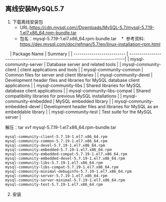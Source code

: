 ## 离线安装MySQL5.7


1. 下载离线安装包
    *  URL:https://cdn.mysql.com//Downloads/MySQL-5.7/mysql-5.7.19-1.el7.x86_64.rpm-bundle.tar
    *  包名：mysql-5.7.19-1.el7.x86_64.rpm-bundle.tar
    *  参考资料: https://dev.mysql.com/doc/refman/5.7/en/linux-installation-rpm.html
    
    
| Package Name               |	Summary                                                                   |
| -------------------------- | ----------------------------------------------------------------------------|
| mysql-community-server     | Database server and related tools |
| mysql-community-client     | client applications and tools |
| mysql-community-common     | Common files for server and client libraries |
| mysql-community-devel      | Development header files and libraries for MySQL database client applications |
| mysql-community-libs       | Shared libraries for MySQL database client applications |
| mysql-community-libs-compat    |	Shared compatibility libraries for previous MySQL installations |
| mysql-community-embedded       |	MySQL embedded library |
| mysql-community-embedded-devel |	Development header files and libraries for MySQL as an embeddable library |
| mysql-community-test           |	Test suite for the MySQL server |

解压：tar xvf mysql-5.7.19-1.el7.x86_64.rpm-bundle.tar
```text
mysql-community-client-5.7.19-1.el7.x86_64.rpm
mysql-community-common-5.7.19-1.el7.x86_64.rpm
mysql-community-devel-5.7.19-1.el7.x86_64.rpm
mysql-community-embedded-5.7.19-1.el7.x86_64.rpm
mysql-community-embedded-compat-5.7.19-1.el7.x86_64.rpm
mysql-community-embedded-devel-5.7.19-1.el7.x86_64.rpm
mysql-community-libs-5.7.19-1.el7.x86_64.rpm
mysql-community-libs-compat-5.7.19-1.el7.x86_64.rpm
mysql-community-minimal-debuginfo-5.7.19-1.el7.x86_64.rpm
mysql-community-server-5.7.19-1.el7.x86_64.rpm
mysql-community-server-minimal-5.7.19-1.el7.x86_64.rpm
mysql-community-test-5.7.19-1.el7.x86_64.rpm
``` 
2. 安装



